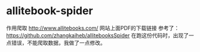 # allitebook-spider
作用爬取 http://www.allitebooks.com/ 网站上面PDF的下载链接
参考了：https://github.com/zhangkaiheb/allitebooksSpider
在跑这份代码时，出现了一点错误，不能爬取数据，我做了一点修改。
